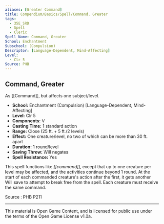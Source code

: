 ```yaml
---
aliases: [Greater Command]
title: Compendium/Basics/Spell/Command, Greater
tags:
  - 35E_SRD
  - Spell
  - Cleric
Spell Name: Command, Greater
School: Enchantment
Subschool: (Compulsion)
Descriptor: [Language-Dependent, Mind-Affecting]
Level:
  - Clr 5
Source: PHB
---
```


## Command, Greater

As [[Command]], but affects one subject/level.

* **School:** Enchantment (Compulsion) [Language-Dependent, Mind-Affecting]  
* **Level:** Clr 5  
* **Components:** V  
* **Casting Time:** 1 standard action  
* **Range:** Close (25 ft. + 5 ft./2 levels)  
* **Effect:** One creature/level, no two of which can be more than 30 ft. apart  
* **Duration:** 1 round/level  
* **Saving Throw:** Will negates  
* **Spell Resistance:** Yes

This spell functions like *[[command]]*, except that up to one creature per level may be affected, and the activities continue beyond 1 round. At the start of each commanded creature's action after the first, it gets another Will save to attempt to break free from the spell. Each creature must receive the same command.

Source : PHB P211

---

This material is Open Game Content, and is licensed for public use under  
the terms of the Open Game License v1.0a.
